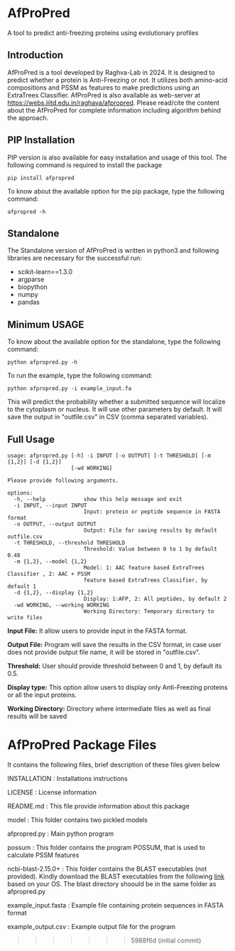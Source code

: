 # **AfProPred**
A tool to predict anti-freezing proteins using evolutionary profiles
## Introduction
AfProPred is a tool developed by Raghva-Lab in 2024. It is designed to predict whether a protein is Anti-Freezing or not. It utilizes both amino-acid compositions and PSSM as features to make predictions using an ExtraTrees Classifier. AfProPred is also available as web-server at https://webs.iiitd.edu.in/raghava/afpropred. Please read/cite the content about the AfProPred for complete information including algorithm behind the approach.

## PIP Installation
PIP version is also available for easy installation and usage of this tool. The following command is required to install the package 
```
pip install afpropred
```
To know about the available option for the pip package, type the following command:
```
afpropred -h
```
## Standalone
The Standalone version of AfProPred is written in python3 and following libraries are necessary for the successful run:

- scikit-learn==1.3.0
- argparse
- biopython
- numpy
- pandas

## Minimum USAGE
To know about the available option for the standalone, type the following command:
```
python afpropred.py -h
```
To run the example, type the following command:
```
python afpropred.py -i example_input.fa
```
This will predict the probability whether a submitted sequence will localize to the cytoplasm or nucleus. It will use other parameters by default. It will save the output in "outfile.csv" in CSV (comma separated variables).

## Full Usage
```
usage: afpropred.py [-h] -i INPUT [-o OUTPUT] [-t THRESHOLD] [-m {1,2}] [-d {1,2}]
                    [-wd WORKING]

```
```
Please provide following arguments.

options:
  -h, --help            show this help message and exit
  -i INPUT, --input INPUT
                        Input: protein or peptide sequence in FASTA format
  -o OUTPUT, --output OUTPUT
                        Output: File for saving results by default outfile.csv
  -t THRESHOLD, --threshold THRESHOLD
                        Threshold: Value between 0 to 1 by default 0.48
  -m {1,2}, --model {1,2}
                        Model: 1: AAC feature based ExtraTrees Classifier , 2: AAC + PSSM
                        feature based ExtraTrees Classifier, by default 1
  -d {1,2}, --display {1,2}
                        Display: 1:AFP, 2: All peptides, by default 2
  -wd WORKING, --working WORKING
                        Working Directory: Temporary directory to write files
```

**Input File:** It allow users to provide input in the FASTA format.

**Output File:** Program will save the results in the CSV format, in case user does not provide output file name, it will be stored in "outfile.csv".

**Threshold:** User should provide threshold between 0 and 1, by default its 0.5.

**Display type:** This option allow users to display only Anti-Freezing proteins or all the input proteins.

**Working Directory:** Directory where intermediate files as well as final results will be saved

AfProPred Package Files
=======================
It contains the following files, brief description of these files given below

INSTALLATION	      : Installations instructions

LICENSE				      : License information

README.md			      : This file provide information about this package

model               : This folder contains two pickled models

afpropred.py        : Main python program

possum              : This folder contains the program POSSUM, that is used to calculate PSSM features

ncbi-blast-2.15.0+  : This folder contains the BLAST executables (not provided). Kindly download the BLAST executables from the following [link](https://ftp.ncbi.nlm.nih.gov/blast/executables/blast+/2.15.0/) based on your OS. The blast directory shoould be in the same folder as afpropred.py

example_input.fasta : Example file containing protein sequences in FASTA format

example_output.csv	: Example output file for the program
>>>>>>> 5988f6d (initial commit)
